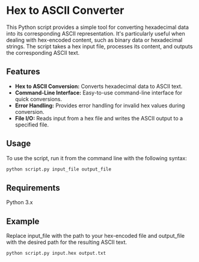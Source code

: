 
# Hex to ASCII Converter

This Python script provides a simple tool for converting hexadecimal data into its corresponding ASCII representation. It's particularly useful when dealing with hex-encoded content, such as binary data or hexadecimal strings. The script takes a hex input file, processes its content, and outputs the corresponding ASCII text.

## Features

- **Hex to ASCII Conversion:** Converts hexadecimal data to ASCII text.
- **Command-Line Interface:** Easy-to-use command-line interface for quick conversions.
- **Error Handling:** Provides error handling for invalid hex values during conversion.
- **File I/O:** Reads input from a hex file and writes the ASCII output to a specified file.

## Usage

To use the script, run it from the command line with the following syntax:

```bash
python script.py input_file output_file
```
## Requirements

Python 3.x

## Example

Replace input_file with the path to your hex-encoded file and output_file with the desired path for the resulting ASCII text.

```bash
python script.py input.hex output.txt
```
